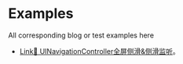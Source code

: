 # Examples
All corresponding blog or test examples here

- [Link🔗 UINavigationController全屏侧滑&侧滑监听](https://github.com/lchenfox/Examples/tree/main/CLNavigationPopGesture-Example01)。